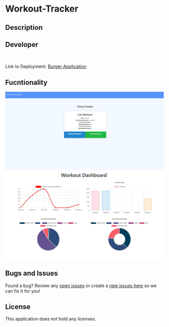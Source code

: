 # Workout-Tracker

## Description


## Developer
 
<br>

Link to Deployment: [Burger Application]()

## Fucntionality

![Screenshot](assets/Tracker.JPG)
![Screenshot](assets/Dashboard.JPG)

## Bugs and Issues
Found a bug? Review any [open issues][open-issues] or create a [new issues here][new-issue] so we can fix it for you!

## License
This application does not hold any licenses.

[open-issues]: https://github.com/dbridgman1/Workout-Tracker/issues
[new-issue]: https://github.com/dbridgman1/Workout-Tracker/issues/new
